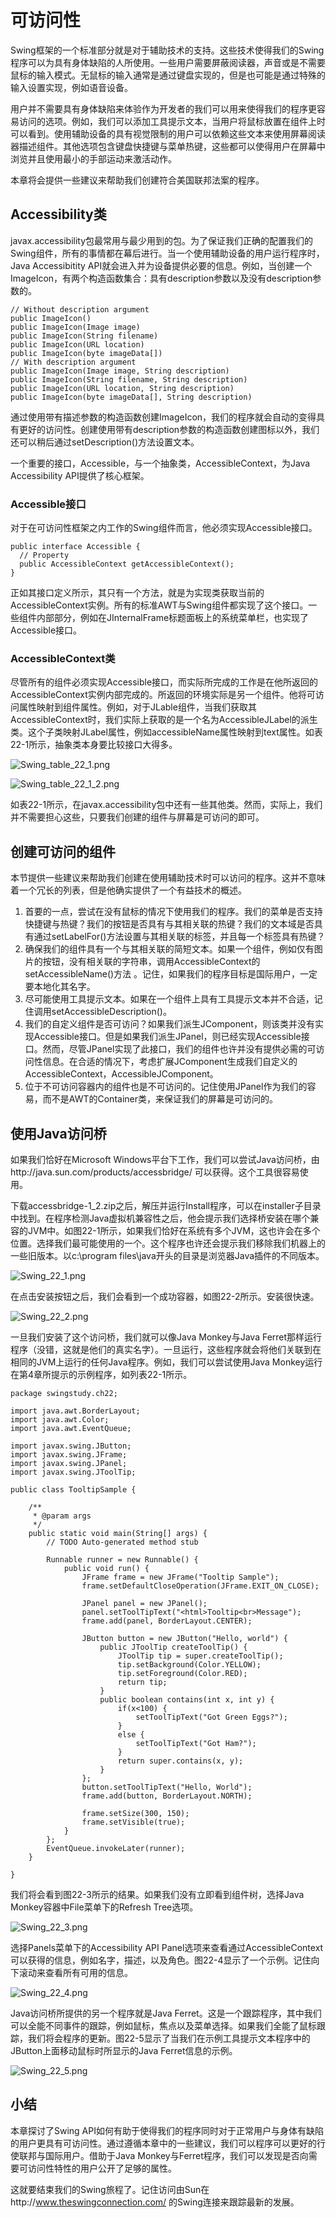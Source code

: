 可访问性
========

Swing框架的一个标准部分就是对于辅助技术的支持。这些技术使得我们的Swing程序可以为具有身体缺陷的人所使用。一些用户需要屏蔽阅读器，声音或是不需要鼠标的输入模式。无鼠标的输入通常是通过键盘实现的，但是也可能是通过特殊的输入设置实现，例如语音设备。

用户并不需要具有身体缺陷来体验作为开发者的我们可以用来使得我们的程序更容易访问的选项。例如，我们可以添加工具提示文本，当用户将鼠标放置在组件上时可以看到。使用辅助设备的具有视觉限制的用户可以依赖这些文本来使用屏幕阅读器描述组件。其他选项包含键盘快捷键与菜单热键，这些都可以使得用户在屏幕中浏览并且使用最小的手部运动来激活动作。

本章将会提供一些建议来帮助我们创建符合美国联邦法案的程序。

Accessibility类
---------------

javax.accessibility包最常用与最少用到的包。为了保证我们正确的配置我们的Swing组件，所有的事情都在幕后进行。当一个使用辅助设备的用户运行程序时，Java
Accessibitity
API就会进入并为设备提供必要的信息。例如，当创建一个ImageIcon，有两个构造函数集合：具有description参数以及没有description参数的。

``` {.sourceCode .java}
// Without description argument
public ImageIcon()
public ImageIcon(Image image)
public ImageIcon(String filename)
public ImageIcon(URL location)
public ImageIcon(byte imageData[])
// With description argument
public ImageIcon(Image image, String description)
public ImageIcon(String filename, String description)
public ImageIcon(URL location, String description)
public ImageIcon(byte imageData[], String description)
```

通过使用带有描述参数的构造函数创建ImageIcon，我们的程序就会自动的变得具有更好的访问性。创建使用带有description参数的构造函数创建图标以外，我们还可以稍后通过setDescription()方法设置文本。

一个重要的接口，Accessible，与一个抽象类，AccessibleContext，为Java
Accessibility API提供了核心框架。

### Accessible接口

对于在可访问性框架之内工作的Swing组件而言，他必须实现Accessible接口。

``` {.sourceCode .java}
public interface Accessible {
  // Property
  public AccessibleContext getAccessibleContext();
}
```

正如其接口定义所示，其只有一个方法，就是为实现类获取当前的AccessibleContext实例。所有的标准AWT与Swing组件都实现了这个接口。一些组件内部部分，例如在JInternalFrame标题面板上的系统菜单栏，也实现了Accessible接口。

### AccessibleContext类

尽管所有的组件必须实现Accessible接口，而实际所完成的工作是在他所返回的AccessibleContext实例内部完成的。所返回的环境实际是另一个组件。他将可访问属性映射到组件属性。例如，对于JLable组件，当我们获取其AccessibleContext时，我们实际上获取的是一个名为AccessibleJLabel的派生类。这个子类映射JLabel属性，例如accessibleName属性映射到text属性。如表22-1所示，抽象类本身要比较接口大得多。

![Swing\_table\_22\_1.png](images/Swing_table_22_1.png)

![Swing\_table\_22\_1\_2.png](images/Swing_table_22_1_2.png)

如表22-1所示，在javax.accessibility包中还有一些其他类。然而，实际上，我们并不需要担心这些，只要我们创建的组件与屏幕是可访问的即可。

创建可访问的组件
----------------

本节提供一些建议来帮助我们创建在使用辅助技术时可以访问的程序。这并不意味着一个冗长的列表，但是他确实提供了一个有益技术的概述。

1.  首要的一点，尝试在没有鼠标的情况下使用我们的程序。我们的菜单是否支持快捷键与热键？我们的按钮是否具有与其相关联的热键？我们的文本域是否具有通过setLabelFor()方法设置与其相关联的标签，并且每一个标签具有热键？
2.  确保我们的组件具有一个与其相关联的简短文本。如果一个组件，例如仅有图片的按钮，没有相关联的字符串，调用AccessibleContext的setAccessibleName()方法
    。记住，如果我们的程序目标是国际用户，一定要本地化其名字。
3.  尽可能使用工具提示文本。如果在一个组件上具有工具提示文本并不合适，记住调用setAccessibleDescription()。
4.  我们的自定义组件是否可访问？如果我们派生JComponent，则该类并没有实现Accessible接口。但是如果我们派生JPanel，则已经实现Accessible接口。然而，尽管JPanel实现了此接口，我们的组件也许并没有提供必需的可访问性信息。在合适的情况下，考虑扩展JComponent生成我们自定义的AccessibleContext，AccessibleJComponent。
5.  位于不可访问容器内的组件也是不可访问的。记住使用JPanel作为我们的容易，而不是AWT的Container类，来保证我们的屏幕是可访问的。

使用Java访问桥
--------------

如果我们恰好在Microsoft
Windows平台下工作，我们可以尝试Java访问桥，由http://java.sun.com/products/accessbridge/
可以获得。这个工具很容易使用。

下载accessbridge-1\_2.zip之后，解压并运行Install程序，可以在installer子目录中找到。在程序检测Java虚拟机兼容性之后，他会提示我们选择桥安装在哪个兼容的JVM中。如图22-1所示，如果我们恰好在系统有多个JVM，这也许会在多个位置。选择我们最可能使用的一个。这个程序也许还会提示我们移除我们机器上的一些旧版本。以c:\\program
files\\java开头的目录是浏览器Java插件的不同版本。

![Swing\_22\_1.png](images/Swing_22_1.png)

在点击安装按钮之后，我们会看到一个成功容器，如图22-2所示。安装很快速。

![Swing\_22\_2.png](images/Swing_22_2.png)

一旦我们安装了这个访问桥，我们就可以像Java Monkey与Java
Ferret那样运行程序（没错，这就是他们的真实名字）。一旦运行，这些程序就会将他们关联到在相同的JVM上运行的任何Java程序。例如，我们可以尝试使用Java
Monkey运行在第4章所提示的示例程序，如列表22-1所示。

``` {.sourceCode .java}
package swingstudy.ch22;

import java.awt.BorderLayout;
import java.awt.Color;
import java.awt.EventQueue;

import javax.swing.JButton;
import javax.swing.JFrame;
import javax.swing.JPanel;
import javax.swing.JToolTip;

public class TooltipSample {

    /**
     * @param args
     */
    public static void main(String[] args) {
        // TODO Auto-generated method stub

        Runnable runner = new Runnable() {
            public void run() {
                JFrame frame = new JFrame("Tooltip Sample");
                frame.setDefaultCloseOperation(JFrame.EXIT_ON_CLOSE);

                JPanel panel = new JPanel();
                panel.setToolTipText("<html>Tooltip<br>Message");
                frame.add(panel, BorderLayout.CENTER);

                JButton button = new JButton("Hello, world") {
                    public JToolTip createToolTip() {
                        JToolTip tip = super.createToolTip();
                        tip.setBackground(Color.YELLOW);
                        tip.setForeground(Color.RED);
                        return tip;
                    }
                    public boolean contains(int x, int y) {
                        if(x<100) {
                            setToolTipText("Got Green Eggs?");
                        }
                        else {
                            setToolTipText("Got Ham?");
                        }
                        return super.contains(x, y);
                    }
                };
                button.setToolTipText("Hello, World");
                frame.add(button, BorderLayout.NORTH);

                frame.setSize(300, 150);
                frame.setVisible(true);
            }
        };
        EventQueue.invokeLater(runner);
    }

}
```

我们将会看到图22-3所示的结果。如果我们没有立即看到组件树，选择Java
Monkey容器中File菜单下的Refresh Tree选项。

![Swing\_22\_3.png](images/Swing_22_3.png)

选择Panels菜单下的Accessibility API
Panel选项来查看通过AccessibleContext可以获得的信息，例如名字，描述，以及角色。图22-4显示了一个示例。记住向下滚动来查看所有可用的信息。

![Swing\_22\_4.png](images/Swing_22_4.png)

Java访问桥所提供的另一个程序就是Java
Ferret。这是一个跟踪程序，其中我们可以全能不同事件的跟踪，例如鼠标，焦点以及菜单选择。如果我们全能了鼠标跟踪，我们将会程序的更新。图22-5显示了当我们在示例工具提示文本程序中的JButton上面移动鼠标时所显示的Java
Ferret信息的示例。

![Swing\_22\_5.png](images/Swing_22_5.png)

小结
----

本章探讨了Swing
API如何有助于使得我们的程序同时对于正常用户与身体有缺陷的用户更具有可访问性。通过遵循本章中的一些建议，我们可以程序可以更好的行使联邦与国际用户。借助于Java
Monkey与Ferret程序，我们可以发现是否向需要可访问性特性的用户公开了足够的属性。

这就要结束我们的Swing旅程了。记住访问由Sun在http://www.theswingconnection.com/
的Swing连接来跟踪最新的发展。
